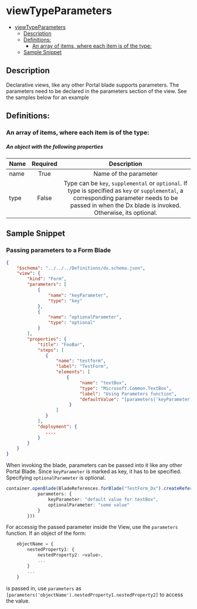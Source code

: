 <a name="viewtypeparameters"></a>
# viewTypeParameters
* [viewTypeParameters](#viewtypeparameters)
    * [Description](#viewtypeparameters-description)
    * [Definitions:](#viewtypeparameters-definitions)
        * [An array of items, where each item is of the type:](#viewtypeparameters-definitions-an-array-of-items-where-each-item-is-of-the-type)
    * [Sample Snippet](#viewtypeparameters-sample-snippet)

<a name="viewtypeparameters-description"></a>
## Description
Declarative views, like any other Portal blade supports parameters. The parameters need to be declared in the parameters section of the view. See the samples below for an example
<a name="viewtypeparameters-definitions"></a>
## Definitions:
<a name="viewtypeparameters-definitions-an-array-of-items-where-each-item-is-of-the-type"></a>
### An array of items, where each item is of the type:
<a name="viewtypeparameters-definitions-an-array-of-items-where-each-item-is-of-the-type-an-object-with-the-following-properties"></a>
##### An object with the following properties
| Name | Required | Description
| ---|:--:|:--:|
|name|True|Name of the parameter
|type|False|Type can be <code>key</code>, <code>supplemental</code> or <code>optional</code>. If type is specified as <code>key</code> or <code>supplemental</code>, a corresponding parameter needs to be passed in when the Dx blade is invoked. Otherwise, its optional.
<a name="viewtypeparameters-sample-snippet"></a>
## Sample Snippet
  ### Passing parameters to a Form Blade
```json
{
    "$schema": "../../../Definitions/dx.schema.json",
    "view": {
        "kind": "Form",
        "parameters": [
            {
                "name": "keyParameter",
                "type": "key"
            },
            {
                "name": "optionalParameter",
                "type": "optional"
            }
        ],
        "properties": {
            "title": "FooBar",
            "steps": [
               {
                   "name": "testform",
                   "label": "TestForm",
                   "elements": [
                       {
                            "name": "textBox",
                            "type": "Microsoft.Common.TextBox",
                            "label": "Using Parameters function",
                            "defaultValue": "[parameters('keyParameter')]",
                        }
                   ]
               }
            ],
            "deployment": {
               ....
            }
        }
    }
}
```

When invoking the blade, parameters can be passed into it like any other Portal Blade. Since <code>keyParameter</code> is marked as key, it has to be specified. Specifying <code>optionalParameter</code> is optional.

```typescript
container.openBlade(BladeReferences.forBlade("TestForm_Dx").createReference({
            parameters: {
                keyParameter: "default value for textBox",
                optionalParameter: "some value"
            }
        }))
```
For accessig the passed parameter inside the View, use the <code>parameters</code> function. If an object of the form:
```typescript
    objectName = {
        nestedProperty1: {
            nestedProperty2: <value>,
            ...
        }
        ...
    }
```

 is passed in, use <code>parameters</code> as <code>[parameters('objectName').nestedProperty1.nestedProperty2]</code> to access the value.

